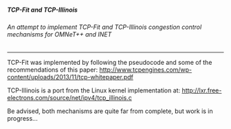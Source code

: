 ##### TCP-Fit and TCP-Illinois
###### An attempt to implement TCP-Fit and TCP-Illinois congestion control mechanisms for OMNeT++ and INET
---
TCP-Fit was implemented by following the pseudocode and some of the recommendations of this paper: http://www.tcpengines.com/wp-content/uploads/2013/11/tcp-whitepaper.pdf

TCP-Illinois is a port from the Linux kernel implementation at: http://lxr.free-electrons.com/source/net/ipv4/tcp_illinois.c

Be advised, both mechanisms are quite far from complete, but work is in progress...
